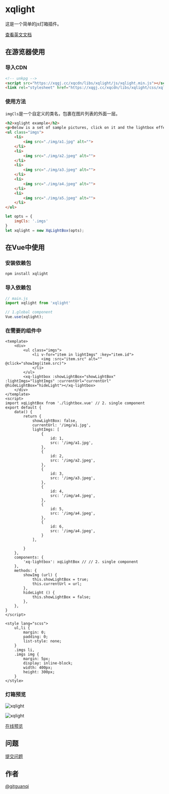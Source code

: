 # xqlight

这是一个简单的js灯箱插件。

[查看英文文档](./README.md)

## 在游览器使用

### 导入CDN

```html
<!-- unkpg -->
<script src="https://xqgj.cc/xqcdn/libs/xqlight/js/xqlight.min.js"></script>
<link rel="stylesheet" href="https://xqgj.cc/xqcdn/libs/xqlight/css/xqlight.min.css">
```

### 使用方法

`imgCls`是一个自定义的类名，包裹在图片列表的外面一层。

```html
<h2>xqlight example</h2>
<p>Below is a set of sample pictures, click on it and the lightbox effect will appear.</p>
<ul class="imgs">
    <li>
        <img src="./img/a1.jpg" alt="">
    </li>
    <li>
        <img src="./img/a2.jpeg" alt="">
    </li>
    <li>
        <img src="./img/a3.jpeg" alt="">
    </li>
    <li>
        <img src="./img/a4.jpeg" alt="">
    </li>
    <li>
        <img src="./img/a5.jpeg" alt="">
    </li>
</ul>
```

```js
let opts = {
    imgCls: '.imgs'
}
let xqlight = new XqLightBox(opts);
```

## 在Vue中使用

### 安装依赖包

```cmd
npm install xqlight
```

### 导入依赖包

```js
// main.js
import xqlight from 'xqlight'

// 1.global component
Vue.use(xqlight);
```

### 在需要的组件中

```vue
<template>
    <div>
        <ul class="imgs">
            <li v-for="item in lightImgs" :key="item.id"> 
                <img :src="item.src" alt="" @click="showImg(item.src)">
            </li>
        </ul>
        <xq-lightbox :showLightBox="showLightBox" :lightImgs="lightImgs" :currentUrl="currentUrl" @hideLightBox="hideLight"></xq-lightbox>
    </div>
</template>
<script>
import xqLightBox from './lightbox.vue' // 2. single component
export default {
    data() {
        return {
            showLightBox: false,
            currentUrl: '/img/a1.jpg',
            lightImgs: [
                {
                    id: 1,
                    src: '/img/a1.jpg',
                },
                {
                    id: 2,
                    src: '/img/a2.jpeg',
                },
                {
                    id: 3,
                    src: '/img/a3.jpeg',
                },
                {
                    id: 4,
                    src: '/img/a4.jpeg',
                },
                {
                    id: 5,
                    src: '/img/a4.jpeg',
                },
                {
                    id: 6,
                    src: '/img/a4.jpeg',
                }
            ],

        }
    },
    components: {
        'xq-lightbox': xqLightBox // // 2. single component
    },
    methods: {
        showImg (url) {
            this.showLightBox = true;
            this.currentUrl = url;
        },
        hideLight () {
            this.showLightBox = false;
        },
    },
}
</script>

<style lang="scss">
    ul,li {
        margin: 0;
        padding: 0;
        list-style: none;
    }
    .imgs li,
    .imgs img {
        margin: 5px;
        display: inline-block;
        width: 400px;
        height: 300px;
    }
</style>
```

### 灯箱预览

![xqlight](https://xqgj.cc/xqlight/test/img/eg1.jpg)

![xqlight](https://xqgj.cc/xqlight/test/img/eg2.jpg)

[在线预览](https://xqgj.cc/xqlight/test/index.html)

## 问题

[提交问题](https://github.com/gitguanqi/xqlight/issues/new)

## 作者

[@gitguanqi](https://github.com/gitguanqi)
